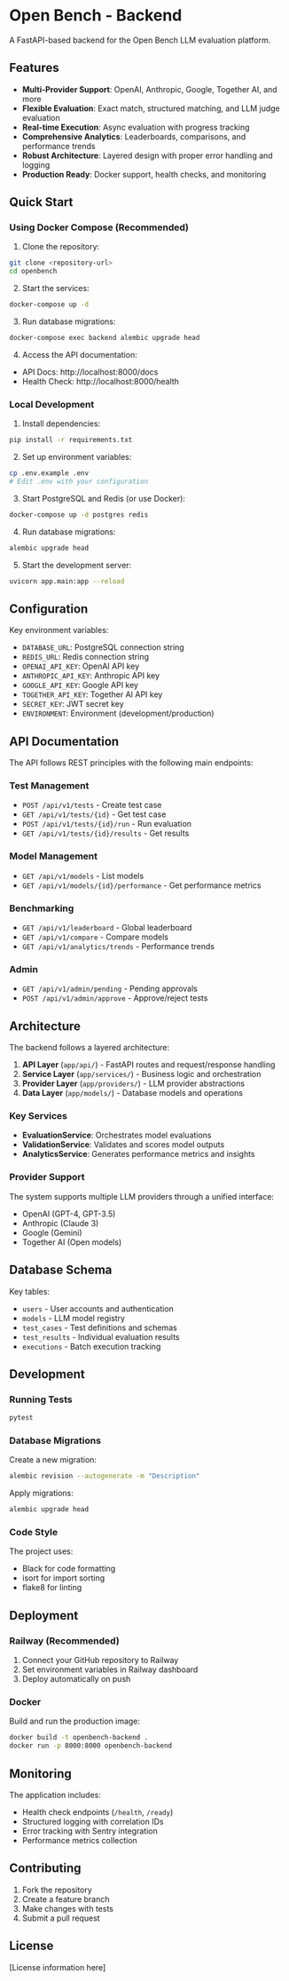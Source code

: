 # Open Bench - Backend

A FastAPI-based backend for the Open Bench LLM evaluation platform.

## Features

- **Multi-Provider Support**: OpenAI, Anthropic, Google, Together AI, and more
- **Flexible Evaluation**: Exact match, structured matching, and LLM judge evaluation
- **Real-time Execution**: Async evaluation with progress tracking
- **Comprehensive Analytics**: Leaderboards, comparisons, and performance trends
- **Robust Architecture**: Layered design with proper error handling and logging
- **Production Ready**: Docker support, health checks, and monitoring

## Quick Start

### Using Docker Compose (Recommended)

1. Clone the repository:
```bash
git clone <repository-url>
cd openbench
```

2. Start the services:
```bash
docker-compose up -d
```

3. Run database migrations:
```bash
docker-compose exec backend alembic upgrade head
```

4. Access the API documentation:
- API Docs: http://localhost:8000/docs
- Health Check: http://localhost:8000/health

### Local Development

1. Install dependencies:
```bash
pip install -r requirements.txt
```

2. Set up environment variables:
```bash
cp .env.example .env
# Edit .env with your configuration
```

3. Start PostgreSQL and Redis (or use Docker):
```bash
docker-compose up -d postgres redis
```

4. Run database migrations:
```bash
alembic upgrade head
```

5. Start the development server:
```bash
uvicorn app.main:app --reload
```

## Configuration

Key environment variables:

- `DATABASE_URL`: PostgreSQL connection string
- `REDIS_URL`: Redis connection string
- `OPENAI_API_KEY`: OpenAI API key
- `ANTHROPIC_API_KEY`: Anthropic API key
- `GOOGLE_API_KEY`: Google API key
- `TOGETHER_API_KEY`: Together AI API key
- `SECRET_KEY`: JWT secret key
- `ENVIRONMENT`: Environment (development/production)

## API Documentation

The API follows REST principles with the following main endpoints:

### Test Management
- `POST /api/v1/tests` - Create test case
- `GET /api/v1/tests/{id}` - Get test case
- `POST /api/v1/tests/{id}/run` - Run evaluation
- `GET /api/v1/tests/{id}/results` - Get results

### Model Management
- `GET /api/v1/models` - List models
- `GET /api/v1/models/{id}/performance` - Get performance metrics

### Benchmarking
- `GET /api/v1/leaderboard` - Global leaderboard
- `GET /api/v1/compare` - Compare models
- `GET /api/v1/analytics/trends` - Performance trends

### Admin
- `GET /api/v1/admin/pending` - Pending approvals
- `POST /api/v1/admin/approve` - Approve/reject tests

## Architecture

The backend follows a layered architecture:

1. **API Layer** (`app/api/`) - FastAPI routes and request/response handling
2. **Service Layer** (`app/services/`) - Business logic and orchestration
3. **Provider Layer** (`app/providers/`) - LLM provider abstractions
4. **Data Layer** (`app/models/`) - Database models and operations

### Key Services

- **EvaluationService**: Orchestrates model evaluations
- **ValidationService**: Validates and scores model outputs
- **AnalyticsService**: Generates performance metrics and insights

### Provider Support

The system supports multiple LLM providers through a unified interface:

- OpenAI (GPT-4, GPT-3.5)
- Anthropic (Claude 3)
- Google (Gemini)
- Together AI (Open models)

## Database Schema

Key tables:

- `users` - User accounts and authentication
- `models` - LLM model registry
- `test_cases` - Test definitions and schemas
- `test_results` - Individual evaluation results
- `executions` - Batch execution tracking

## Development

### Running Tests

```bash
pytest
```

### Database Migrations

Create a new migration:
```bash
alembic revision --autogenerate -m "Description"
```

Apply migrations:
```bash
alembic upgrade head
```

### Code Style

The project uses:
- Black for code formatting
- isort for import sorting
- flake8 for linting

## Deployment

### Railway (Recommended)

1. Connect your GitHub repository to Railway
2. Set environment variables in Railway dashboard
3. Deploy automatically on push

### Docker

Build and run the production image:

```bash
docker build -t openbench-backend .
docker run -p 8000:8000 openbench-backend
```

## Monitoring

The application includes:

- Health check endpoints (`/health`, `/ready`)
- Structured logging with correlation IDs
- Error tracking with Sentry integration
- Performance metrics collection

## Contributing

1. Fork the repository
2. Create a feature branch
3. Make changes with tests
4. Submit a pull request

## License

[License information here]
